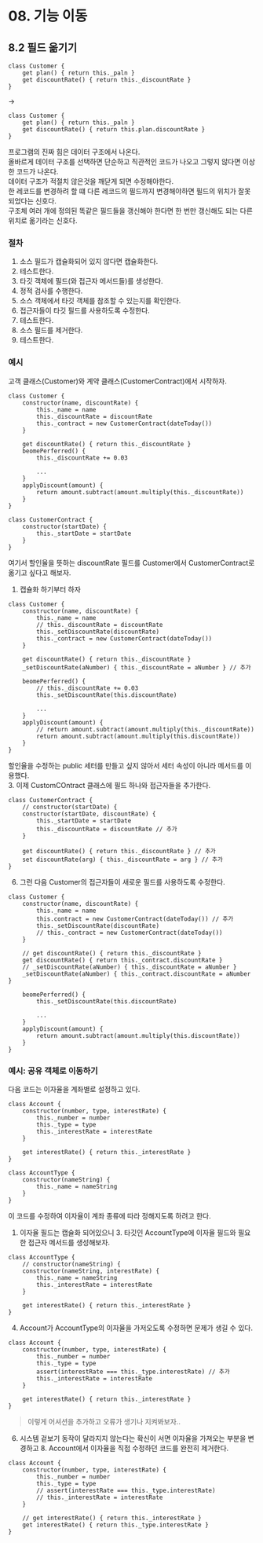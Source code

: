 # 08. 기능 이동
## 8.2 필드 옮기기

```JS
class Customer {
	get plan() { return this._paln }
	get discountRate() { return this._discountRate }
}
```
-> 
```JS
class Customer {
	get plan() { return this._paln }
	get discountRate() { return this.plan.discountRate }
}
```
프로그램의 진짜 힘은 데이터 구조에서 나온다.  
올바르게 데이터 구조를 선택하면 단순하고 직관적인 코드가 나오고 그렇지 않다면 이상한 코드가 나온다.  
데이터 구조가 적절치 않은것을 깨닫게 되면 수정해야한다.  
한 레코드를 변경하려 할 떄 다른 레코드의 필드까지 변경해야하면 필드의 위치가 잘못되었다는 신호다.  
구조체 여러 개에 정의된 똑같은 필드들을 갱신해야 한다면 한 번만 갱신해도 되는 다른 위치로 옮기라는 신호다.  

### 절차
1. 소스 필드가 캡슐화되어 있지 않다면 캡슐화한다.
2. 테스트한다.
3. 타깃 객체에 필드(와 접근자 메서드들)를 생성한다.
4. 정적 검사를 수행한다.
5. 소스 객체에서 타깃 객체를 참조할 수 있는지를 확인한다.
6. 접근자들이 타깃 필드를 사용하도록 수정한다.
7. 테스트한다.
8. 소스 필드를 제거한다.
9. 테스트한다.

### 예시
고객 클래스(Customer)와 계약 클래스(CustomerContract)에서 시작하자.

```JS
class Customer {
	constructor(name, discountRate) {
		this._name = name
		this._discountRate = discountRate
		this._contract = new CustomerContract(dateToday())
	}

	get discountRate() { return this._discountRate }
	beomePerferred() {
		this._discountRate += 0.03
		
		...
	}
	applyDiscount(amount) {
		return amount.subtract(amount.multiply(this._discountRate))
	}
}
```

```JS
class CustomerContract {
	constructor(startDate) {
		this._startDate = startDate
	}
}
```

여기서 할인율을 뜻하는 discountRate 필드를 Customer에서 CustomerContract로 옮기고 싶다고 해보자.
1. 캡슐화 하기부터 하자

```JS
class Customer {
	constructor(name, discountRate) {
		this._name = name
		// this._discountRate = discountRate
		this._setDiscountRate(discountRate)
		this._contract = new CustomerContract(dateToday())
	}

	get discountRate() { return this._discountRate }
	_setDiscountRate(aNumber) { this._discountRate = aNumber } // 추가

	beomePerferred() {
		// this._discountRate += 0.03
		this._setDiscountRate(this.discountRate)

		...
	}
	applyDiscount(amount) {
		// return amount.subtract(amount.multiply(this._discountRate))
		return amount.subtract(amount.multiply(this.discountRate))
	}
}
```
할인율을 수정하는 public 세터를 만들고 싶지 않아서 세터 속성이 아니라 메서드를 이용했다.  
3. 이제 CustomCOntract 클래스에 필드 하나와 접근자들을 추가한다.
```JS
class CustomerContract {
	// constructor(startDate) {
	constructor(startDate, discountRate) {
		this._startDate = startDate
		this._discountRate = discountRate // 추가
	}

	get discountRate() { return this._discountRate } // 추가 
	set discountRate(arg) { this._discountRate = arg } // 추가
}
```
6. 그런 다음 Customer의 접근자들이 새로운 필드를 사용하도록 수정한다.

```JS
class Customer {
	constructor(name, discountRate) {
		this._name = name
		this.contract = new CustomerContract(dateToday()) // 추가
		this._setDiscountRate(discountRate)
		// this._contract = new CustomerContract(dateToday())
	}

	// get discountRate() { return this._discountRate }
	get discountRate() { return this._contract.discountRate }
	// _setDiscountRate(aNumber) { this._discountRate = aNumber }
	_setDiscountRate(aNumber) { this._contract.discountRate = aNumber }

	beomePerferred() {
		this._setDiscountRate(this.discountRate)

		...
	}
	applyDiscount(amount) {
		return amount.subtract(amount.multiply(this.discountRate))
	}
}
```

### 예시: 공유 객체로 이동하기
다음 코드는 이자율을 계좌별로 설정하고 있다.
```JS
class Account {
	constructor(number, type, interestRate) {
		this._number = number
		this._type = type
		this._interestRate = interestRate
	}

	get interestRate() { return this._interestRate }
}
```
```JS
class AccountType {
	constructor(nameString) {
		this._name = nameString
	}
}
```
이 코드를 수정하여 이자율이 계좌 종류에 따라 정해지도록 하려고 한다.  
1. 이자율 필드는 캡슐화 되어있으니 3. 타깃인 AccountType에 이자율 필드와 필요한 접근자 메서드를 생성해보자.

```JS
class AccountType {
	// constructor(nameString) {
	constructor(nameString, interestRate) {
		this._name = nameString
		this._interestRate = interestRate
	}

	get interestRate() { return this._interestRate }
}
```
4. Account가 AccountType의 이자율을 가저오도록 수정하면 문제가 생길 수 있다. 

```JS
class Account {
	constructor(number, type, interestRate) {
		this._number = number
		this._type = type
		assert(interestRate === this._type.interestRate) // 추가
		this._interestRate = interestRate
	}

	get interestRate() { return this._interestRate }
}
```
> 이렇게 어셔션을 추가하고 오류가 생기나 지켜봐보자..
  
6. 시스템 겉보기 동작이 달라지지 않는다는 확신이 서면 이자율을 가져오는 부분을 변경하고 8. Account에서 이자율을 직접 수정하던 코드를 완전히 제거한다.

```JS
class Account {
	constructor(number, type, interestRate) {
		this._number = number
		this._type = type
		// assert(interestRate === this._type.interestRate) 
		// this._interestRate = interestRate
	}

	// get interestRate() { return this._interestRate }
	get interestRate() { return this._type.interestRate }
}
```




















